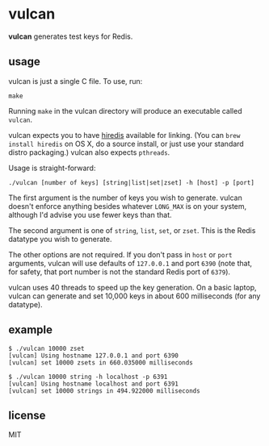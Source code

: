 vulcan
=======

**vulcan** generates test keys for Redis.

usage
------

vulcan is just a single C file. To use, run:

```
make
```

Running `make` in the vulcan directory will produce an executable called `vulcan`.

vulcan expects you to have
[hiredis](https://github.com/redis/hiredis.git) available for linking. (You can
`brew install hiredis` on OS X, do a source install, or just use your standard
distro packaging.) vulcan also expects `pthreads`.

Usage is straight-forward:

```
./vulcan [number of keys] [string|list|set|zset] -h [host] -p [port]
```

The first argument is the number of keys you wish to generate. vulcan
doesn't enforce anything besides whatever `LONG_MAX` is on your system,
although I'd advise you use fewer keys than that.

The second argument is one of `string`, `list`, `set`, or
`zset`. This is the Redis datatype you wish to generate.

The other options are not required. If you don't pass in `host` or `port`
arguments, vulcan will use defaults of `127.0.0.1` and port `6390`
(note that, for safety, that port number is not the standard
Redis port of `6379`).

vulcan uses 40 threads to speed up the key generation. On a basic laptop,
vulcan can generate and set 10,000 keys in about 600 milliseconds (for any
datatype).

example
---------

```
$ ./vulcan 10000 zset
[vulcan] Using hostname 127.0.0.1 and port 6390
[vulcan] set 10000 zsets in 660.035000 milliseconds
```

```
$ ./vulcan 10000 string -h localhost -p 6391
[vulcan] Using hostname localhost and port 6391
[vulcan] set 10000 strings in 494.922000 milliseconds
```

license
--------

MIT

